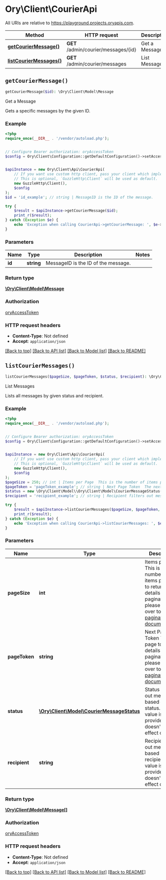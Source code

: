 # Ory\Client\CourierApi

All URIs are relative to https://playground.projects.oryapis.com.

Method | HTTP request | Description
------------- | ------------- | -------------
[**getCourierMessage()**](CourierApi.md#getCourierMessage) | **GET** /admin/courier/messages/{id} | Get a Message
[**listCourierMessages()**](CourierApi.md#listCourierMessages) | **GET** /admin/courier/messages | List Messages


## `getCourierMessage()`

```php
getCourierMessage($id): \Ory\Client\Model\Message
```

Get a Message

Gets a specific messages by the given ID.

### Example

```php
<?php
require_once(__DIR__ . '/vendor/autoload.php');


// Configure Bearer authorization: oryAccessToken
$config = Ory\Client\Configuration::getDefaultConfiguration()->setAccessToken('YOUR_ACCESS_TOKEN');


$apiInstance = new Ory\Client\Api\CourierApi(
    // If you want use custom http client, pass your client which implements `GuzzleHttp\ClientInterface`.
    // This is optional, `GuzzleHttp\Client` will be used as default.
    new GuzzleHttp\Client(),
    $config
);
$id = 'id_example'; // string | MessageID is the ID of the message.

try {
    $result = $apiInstance->getCourierMessage($id);
    print_r($result);
} catch (Exception $e) {
    echo 'Exception when calling CourierApi->getCourierMessage: ', $e->getMessage(), PHP_EOL;
}
```

### Parameters

Name | Type | Description  | Notes
------------- | ------------- | ------------- | -------------
 **id** | **string**| MessageID is the ID of the message. |

### Return type

[**\Ory\Client\Model\Message**](../Model/Message.md)

### Authorization

[oryAccessToken](../../README.md#oryAccessToken)

### HTTP request headers

- **Content-Type**: Not defined
- **Accept**: `application/json`

[[Back to top]](#) [[Back to API list]](../../README.md#endpoints)
[[Back to Model list]](../../README.md#models)
[[Back to README]](../../README.md)

## `listCourierMessages()`

```php
listCourierMessages($pageSize, $pageToken, $status, $recipient): \Ory\Client\Model\Message[]
```

List Messages

Lists all messages by given status and recipient.

### Example

```php
<?php
require_once(__DIR__ . '/vendor/autoload.php');


// Configure Bearer authorization: oryAccessToken
$config = Ory\Client\Configuration::getDefaultConfiguration()->setAccessToken('YOUR_ACCESS_TOKEN');


$apiInstance = new Ory\Client\Api\CourierApi(
    // If you want use custom http client, pass your client which implements `GuzzleHttp\ClientInterface`.
    // This is optional, `GuzzleHttp\Client` will be used as default.
    new GuzzleHttp\Client(),
    $config
);
$pageSize = 250; // int | Items per Page  This is the number of items per page to return. For details on pagination please head over to the [pagination documentation](https://www.ory.sh/docs/ecosystem/api-design#pagination).
$pageToken = 'pageToken_example'; // string | Next Page Token  The next page token. For details on pagination please head over to the [pagination documentation](https://www.ory.sh/docs/ecosystem/api-design#pagination).
$status = new \Ory\Client\Model\\Ory\Client\Model\CourierMessageStatus(); // \Ory\Client\Model\CourierMessageStatus | Status filters out messages based on status. If no value is provided, it doesn't take effect on filter.
$recipient = 'recipient_example'; // string | Recipient filters out messages based on recipient. If no value is provided, it doesn't take effect on filter.

try {
    $result = $apiInstance->listCourierMessages($pageSize, $pageToken, $status, $recipient);
    print_r($result);
} catch (Exception $e) {
    echo 'Exception when calling CourierApi->listCourierMessages: ', $e->getMessage(), PHP_EOL;
}
```

### Parameters

Name | Type | Description  | Notes
------------- | ------------- | ------------- | -------------
 **pageSize** | **int**| Items per Page  This is the number of items per page to return. For details on pagination please head over to the [pagination documentation](https://www.ory.sh/docs/ecosystem/api-design#pagination). | [optional] [default to 250]
 **pageToken** | **string**| Next Page Token  The next page token. For details on pagination please head over to the [pagination documentation](https://www.ory.sh/docs/ecosystem/api-design#pagination). | [optional]
 **status** | [**\Ory\Client\Model\CourierMessageStatus**](../Model/.md)| Status filters out messages based on status. If no value is provided, it doesn&#39;t take effect on filter. | [optional]
 **recipient** | **string**| Recipient filters out messages based on recipient. If no value is provided, it doesn&#39;t take effect on filter. | [optional]

### Return type

[**\Ory\Client\Model\Message[]**](../Model/Message.md)

### Authorization

[oryAccessToken](../../README.md#oryAccessToken)

### HTTP request headers

- **Content-Type**: Not defined
- **Accept**: `application/json`

[[Back to top]](#) [[Back to API list]](../../README.md#endpoints)
[[Back to Model list]](../../README.md#models)
[[Back to README]](../../README.md)
